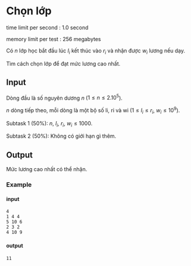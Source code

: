 # Chọn lớp
time limit per second : 1.0 second

memory limit per test : 256 megabytes

Có $n$ lớp học bắt đầu lúc $l_i$ kết thúc vào $r_i$ và nhận được $w_i$ lương nếu dạy.

Tìm cách chọn lớp để đạt mức lương cao nhất.

## Input
Dòng đầu là số nguyên dương $n$ ($1 \leq n \leq 2.10^5$).

$n$ dòng tiếp theo, mỗi dòng là một bộ số li, ri và wi ($1 \leq l_i \leq r_i$, $w_i \leq 10^9$).

Subtask 1 (50%): $n$, $l_i$, $r_i$, $w_i \leq 1000$.

Subtask 2 (50%): Không có giới hạn gì thêm.

## Output
Mức lương cao nhất có thể nhận.

### Example
#### input
```
4
1 4 4
5 10 6
2 3 2
4 10 9
```

#### output
```
11
```
